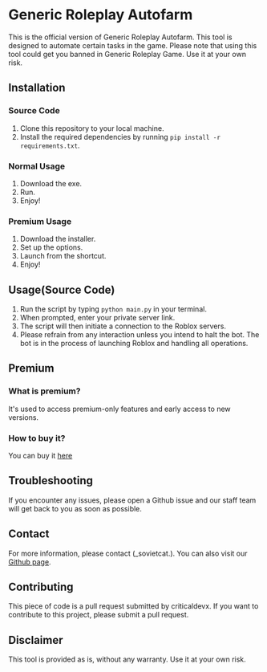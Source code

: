# Generic Roleplay Autofarm

This is the official version of Generic Roleplay Autofarm. This tool is designed to automate certain tasks in the game. Please note that using this tool could get you banned in Generic Roleplay Game. Use it at your own risk.

## Installation

### Source Code
1. Clone this repository to your local machine.
2. Install the required dependencies by running `pip install -r requirements.txt`.

### Normal Usage
1. Download the exe.
2. Run.
3. Enjoy!

### Premium Usage
1. Download the installer.
2. Set up the options.
3. Launch from the shortcut.
4. Enjoy!

## Usage(Source Code)

1. Run the script by typing `python main.py` in your terminal.
2. When prompted, enter your private server link.
3. The script will then initiate a connection to the Roblox servers.
4. Please refrain from any interaction unless you intend to halt the bot. The bot is in the process of launching Roblox and handling all operations.

## Premium

### What is premium?
It's used to access premium-only features and early access to new versions.

### How to buy it?
You can buy it [here](https://www.buymeacoffee.com/eabe/e/182157)

## Troubleshooting

If you encounter any issues, please open a Github issue and our staff team will get back to you as soon as possible.

## Contact

For more information, please contact (_sovietcat.). You can also visit our [Github page](https://github.com/SleepyHeres/Grg-Auto-Farm/tree/1.0.0).

## Contributing

This piece of code is a pull request submitted by criticaldevx. If you want to contribute to this project, please submit a pull request.

## Disclaimer

This tool is provided as is, without any warranty. Use it at your own risk.
